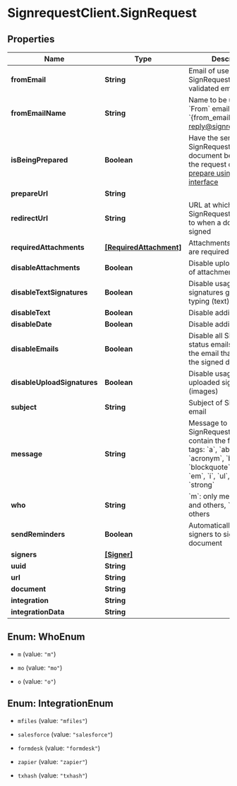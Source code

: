# SignrequestClient.SignRequest

## Properties
Name | Type | Description | Notes
------------ | ------------- | ------------- | -------------
**fromEmail** | **String** | Email of user sending the SignRequest (must be a validated email) | [optional] 
**fromEmailName** | **String** | Name to be used in the &#x60;From&#x60; email header, e.g. &#x60;{from_email_name} &lt;no-reply@signrequest.com&gt;&#x60; | [optional] 
**isBeingPrepared** | **Boolean** | Have the sender of a SignRequest prepare the document before sending the request out, see: [prepare using the web interface](#section/Preparing-a-document/Prepare-using-the-web-interface) | [optional] 
**prepareUrl** | **String** |  | [optional] 
**redirectUrl** | **String** | URL at which SignRequest will redirect to when a document is signed | [optional] 
**requiredAttachments** | [**[RequiredAttachment]**](RequiredAttachment.md) | Attachments that signers are required to upload | [optional] 
**disableAttachments** | **Boolean** | Disable uploading/adding of attachments | [optional] 
**disableTextSignatures** | **Boolean** | Disable usage of signatures generated by typing (text) | [optional] 
**disableText** | **Boolean** | Disable adding of text | [optional] 
**disableDate** | **Boolean** | Disable adding of dates | [optional] 
**disableEmails** | **Boolean** | Disable all SignRequest status emails as well as the email that contains the signed documents | [optional] 
**disableUploadSignatures** | **Boolean** | Disable usage of uploaded signatures (images) | [optional] 
**subject** | **String** | Subject of SignRequest email | [optional] 
**message** | **String** | Message to include in SignRequest email, may contain the following html tags: &#x60;a&#x60;, &#x60;abbr&#x60;, &#x60;acronym&#x60;, &#x60;b&#x60;, &#x60;blockquote&#x60;, &#x60;code&#x60;, &#x60;em&#x60;, &#x60;i&#x60;, &#x60;ul&#x60;, &#x60;li&#x60;, &#x60;ol&#x60;, and &#x60;strong&#x60; | [optional] 
**who** | **String** | &#x60;m&#x60;: only me, &#x60;mo&#x60;: me and others, &#x60;o&#x60;: only others | [optional] [default to &#39;o&#39;]
**sendReminders** | **Boolean** | Automatically remind signers to sign a document | [optional] 
**signers** | [**[Signer]**](Signer.md) |  | 
**uuid** | **String** |  | [optional] 
**url** | **String** |  | [optional] 
**document** | **String** |  | 
**integration** | **String** |  | [optional] 
**integrationData** | **String** |  | [optional] 


<a name="WhoEnum"></a>
## Enum: WhoEnum


* `m` (value: `"m"`)

* `mo` (value: `"mo"`)

* `o` (value: `"o"`)




<a name="IntegrationEnum"></a>
## Enum: IntegrationEnum


* `mfiles` (value: `"mfiles"`)

* `salesforce` (value: `"salesforce"`)

* `formdesk` (value: `"formdesk"`)

* `zapier` (value: `"zapier"`)

* `txhash` (value: `"txhash"`)




